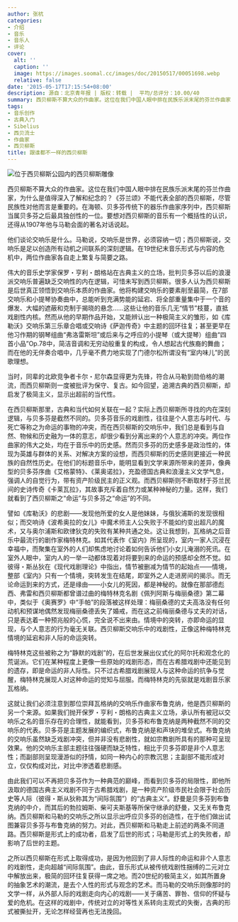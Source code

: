 ```yaml
---
author: 张杭
categories:
- 介绍
- 音乐
- 音乐人
- 评论
cover:
  alt: ''
  caption: ''
  image: https://images.soomal.cc/images/doc/20150517/00051698.webp
  relative: false
date: '2015-05-17T17:15:54+08:00'
description: 源自：北京青年报 | 版权：转载 |  平均/总评分：10.00/40
summary: 西贝柳斯不算大众的作曲家。这位在我们中国人眼中排在民族乐派末尾的芬兰作曲家，为什么是值得深入了解和纪念的？《芬兰颂》不能代表全部的西贝柳斯，尽管民族性对他而言是重要的。在海顿、贝多芬传统下的器乐作曲家序列中，西贝柳斯当属贝多芬之后最具独创性的一位……
tags:
- 音乐创作
- 古典入门
- Sibelius
- 西贝流士
- 作曲家
- 西贝柳斯
title: 跟谁都不一样的西贝柳斯
---
```


![位于西贝柳斯公园内的西贝柳斯雕像](https://images.soomal.cc/images/doc/20150517/00051698.webp)





西贝柳斯不算大众的作曲家。这位在我们中国人眼中排在民族乐派末尾的芬兰作曲家，为什么是值得深入了解和纪念的？《芬兰颂》不能代表全部的西贝柳斯，尽管民族性对他而言是重要的。在海顿、贝多芬传统下的器乐作曲家序列中，西贝柳斯当属贝多芬之后最具独创性的一位。要想对西贝柳斯的音乐有一个概括性的认识，还得从1907年他与马勒会面的著名对话说起。

他们谈论交响乐是什么。马勒说，交响乐是世界，必须容纳一切；西贝柳斯说，交响乐是足以创造所有动机之间联系的深刻逻辑。在19世纪末音乐形式与内容的危机中，两位作曲家各自走上繁复与简要之路。

伟大的音乐史学家保罗・亨利・朗格站在古典主义的立场，批判贝多芬以后的浪漫派交响乐普遍缺乏交响性的内在逻辑，可惜未写到西贝柳斯。很多人认为西贝柳斯是后世真正领悟到交响乐本质的作曲家。他将构建交响乐的要素削至最简，在7部交响乐和小提琴协奏曲中，总能听到充满势能的延宕、将全部重量集中于一个音的爆发、大幅的遮蔽和克制于揭晓的悬念……这些让他的音乐几无“情节”枝蔓，直抵戏剧性内核。然而从他的早期作品开始，又能辨认出一种极简主义的雏形，如《库勒沃》交响乐第三乐章合唱或交响诗《萨迦传奇》中主题的回环往复；甚至更早在他习作期的钢琴组曲“弗洛雷斯坦”或后来与之呼应的小提琴（或大提琴）组曲“四首小品”Op.78中，简洁音调和无穷动般重复的构成，令人想起古代族裔的舞曲；而在他的无伴奏合唱中，几乎毫不费力地实现了门德尔松所谓没有“室内味儿”的民歌理想。

当时，同辈的北欧竞争者卡尔・尼尔森显得更为先锋，符合从马勒到勋伯格的潮流，而西贝柳斯则一度被批评为保守、复古。如今回望，追溯古典的西贝柳斯，却启发了极简主义，显示出超前的当代性。

在西贝柳斯那里，古典和当代如何关联在一起？实际上西贝柳斯所寻找的内在深刻逻辑，与贝多芬是截然不同的。贝多芬音乐的戏剧性，往往是个人意志与时代、与死亡等称之为命运的事物的冲突，而在西贝柳斯的交响乐中，我们总是看到与自然、物候和历史融为一体的意志，却很少看到分离出来的个人意志的冲突。两位作曲家的伟大之处，均在于音乐中的历史感。然而贝多芬的历史感多是政治性的，体现为英雄与群体的关系、对解决方案的设想，而西贝柳斯的历史感则更接近一种民族的自然性历史。在他们的标题音乐中，能明显看到文学来源所带来的差异，像典型的贝多芬序曲《艾格蒙特》、《莱奥诺拉》，充盈德国古典和浪漫主义文学气息，强调人的自觉行为，带有资产阶级民主的正义观。而西贝柳斯则不断取材于芬兰民间的史诗传奇《卡莱瓦拉》，其故事充斥着自然力或某种神秘的力量。这样，我们就看到了西贝柳斯之“命运”与贝多芬之“命运”的不同。

譬如《库勒沃》的悲剧――发现他所爱的女人是他妹妹，与俄狄浦斯的发现很相似；而交响诗《波希奥拉的女儿》中魔术师主人公失败于不能如约变出超凡的魔术，又与奥尔浦斯和欧律狄克的失败有某种共通之处。这让我想到，瓦格纳之后音乐中最流行的剧作家梅特林克。如其代表作《室内》所呈现的，室内一家人沉浸在幸福中，而聚集在室外的人们却焦虑地讨论着如何告诉他们小女儿淹溺的死讯。在室外人眼中，室内人的一举一动都体现着对将要到来的命运的预感却全然不觉。如彼得・斯丛狄在《现代戏剧理论》中指出，情节被删减为情节的起始点――情境，整部《室内》只有一个情境，突转发生在结尾，即室外之人走进房间的揭示。而无论命运到来的方式，还是缘由――小女儿的死因，都是神秘的。就像在那部德彪西、弗雷和西贝柳斯都曾谱过曲的梅特林克名剧《佩列阿斯与梅丽桑德》第二幕中，类似于《奥赛罗》中“手帕”的段落被这样处理：梅丽桑德的丈夫高洛没有任何动机和预谋地偶然发现梅丽桑德丢失了婚戒，而在这之前梅丽桑德与丈夫的对话，只是表达着一种预兆般的心慌，完全说不出来由。情境中的突转，亦即命运的显现，与个人意志的行为毫无关联。西贝柳斯交响乐中的戏剧性，正像这种梅特林克情境的延宕和非人际的命运突转。

梅特林克这些被称之为“静默的戏剧”的，在后世发展出仪式化的阿尔托和观念化的荒诞派。它们在某种程度上更像一些原始的戏剧形态，而在古希腊戏剧中还能见到的遗存，即是命运的非人际性。只不过古希腊戏剧展现人与这种命运的抗争与觉醒，梅特林克展现人对这种命运的觉知与屈服。而梅特林克的先驱就是戏剧音乐家瓦格纳。

这就让我们必须注意到那位崇拜瓦格纳的交响乐作曲家布鲁克纳，他是西贝柳斯的另一个来源。如果我们抛开保罗・亨利・朗格的古典主义立场，承认所有被冠以交响乐之名的音乐存在的合理性，就能看到，贝多芬和布鲁克纳是两种截然不同的交响乐的代表。贝多芬是主题发展的编织式，布鲁克纳是和声块的堆垒式。布鲁克纳的交响乐虽然缺乏戏剧冲突，但并非没有悲剧性，就如宗教剧所具有的那种可呈现效果。他的交响乐主部主题往往强硬而缺乏特性，相比于贝多芬即是非个人意志性；而副部则呈现漫游似的抒情，如同一种内心的宗教沉思；主副部不能形成对立，仅仅构成对比，对比中渗透着悲剧感。

由此我们可以不再把贝多芬作为一种典范的巅峰，而看到贝多芬的局限性，即他所汲取的德国古典主义戏剧不同于古希腊戏剧，是一种资产阶级市民社会限于社会历史等人际（彼得・斯从狄称其为“间际氛围”）的“古典主义”。舒曼是贝多芬到布鲁克纳的中介，而其后的勃拉姆斯、柴可夫斯基等所保守继承的舒曼，又无关布鲁克纳。西贝柳斯和马勒的交响乐之所以显示出呼应贝多芬的创造性，在于他们做出试图兼容贝多芬与布鲁克纳的努力。对此，西贝柳斯和马勒走上前述的两条不同道路。西贝柳斯是形式上的成功者，启发了后世的形式；马勒是形式上的失败者，却影响了后世的主题。

之所以西贝柳斯在形式上取得成功，是因为他回到了非人际性的命运和非个人意志的戏剧性，走向超越“间际氛围”。由此，音乐形式从被传统戏剧性捆缚的二元对立中解放出来，极简的回环往复获得一席之地。而20世纪的极简主义，如其所置身的抽象艺术的潮流，是去个人性的形式与观念的艺术。而马勒的交响乐则像那时的文学一样，从外部人际的戏剧走向内心的戏剧――关于痛苦、罪咎、信仰的怀疑与爱的危机。在这样的戏剧中，传统对立的对等性关系转向主观式的失衡，古典的形式被撕扯开，无论怎样经营再也无法挽回。